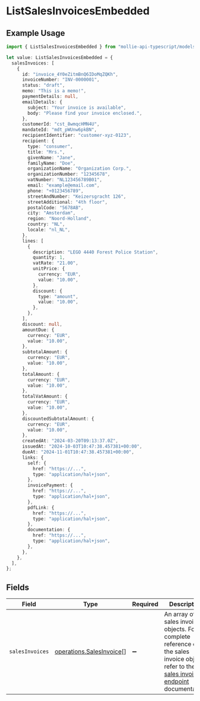 # ListSalesInvoicesEmbedded

## Example Usage

```typescript
import { ListSalesInvoicesEmbedded } from "mollie-api-typescript/models/operations";

let value: ListSalesInvoicesEmbedded = {
  salesInvoices: [
    {
      id: "invoice_4Y0eZitmBnQ6IDoMqZQKh",
      invoiceNumber: "INV-0000001",
      status: "draft",
      memo: "This is a memo!",
      paymentDetails: null,
      emailDetails: {
        subject: "Your invoice is available",
        body: "Please find your invoice enclosed.",
      },
      customerId: "cst_8wmqcHMN4U",
      mandateId: "mdt_pWUnw6pkBN",
      recipientIdentifier: "customer-xyz-0123",
      recipient: {
        type: "consumer",
        title: "Mrs.",
        givenName: "Jane",
        familyName: "Doe",
        organizationName: "Organization Corp.",
        organizationNumber: "12345678",
        vatNumber: "NL123456789B01",
        email: "example@email.com",
        phone: "+0123456789",
        streetAndNumber: "Keizersgracht 126",
        streetAdditional: "4th floor",
        postalCode: "5678AB",
        city: "Amsterdam",
        region: "Noord-Holland",
        country: "NL",
        locale: "nl_NL",
      },
      lines: [
        {
          description: "LEGO 4440 Forest Police Station",
          quantity: 1,
          vatRate: "21.00",
          unitPrice: {
            currency: "EUR",
            value: "10.00",
          },
          discount: {
            type: "amount",
            value: "10.00",
          },
        },
      ],
      discount: null,
      amountDue: {
        currency: "EUR",
        value: "10.00",
      },
      subtotalAmount: {
        currency: "EUR",
        value: "10.00",
      },
      totalAmount: {
        currency: "EUR",
        value: "10.00",
      },
      totalVatAmount: {
        currency: "EUR",
        value: "10.00",
      },
      discountedSubtotalAmount: {
        currency: "EUR",
        value: "10.00",
      },
      createdAt: "2024-03-20T09:13:37.0Z",
      issuedAt: "2024-10-03T10:47:38.457381+00:00",
      dueAt: "2024-11-01T10:47:38.457381+00:00",
      links: {
        self: {
          href: "https://...",
          type: "application/hal+json",
        },
        invoicePayment: {
          href: "https://...",
          type: "application/hal+json",
        },
        pdfLink: {
          href: "https://...",
          type: "application/hal+json",
        },
        documentation: {
          href: "https://...",
          type: "application/hal+json",
        },
      },
    },
  ],
};
```

## Fields

| Field                                                                                                                                                                | Type                                                                                                                                                                 | Required                                                                                                                                                             | Description                                                                                                                                                          |
| -------------------------------------------------------------------------------------------------------------------------------------------------------------------- | -------------------------------------------------------------------------------------------------------------------------------------------------------------------- | -------------------------------------------------------------------------------------------------------------------------------------------------------------------- | -------------------------------------------------------------------------------------------------------------------------------------------------------------------- |
| `salesInvoices`                                                                                                                                                      | [operations.SalesInvoice](../../models/operations/salesinvoice.md)[]                                                                                                 | :heavy_minus_sign:                                                                                                                                                   | An array of sales invoice objects. For a complete reference of the sales invoice object, refer to the [Get sales invoice endpoint](get-sales-invoice) documentation. |